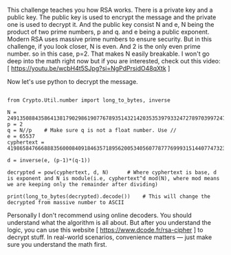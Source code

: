

This challenge teaches you how RSA works. 
There is a private key and a public key. The public key is used to encrypt the message and the private one is used to decrypt it.
And the public key consist N and e, N being the product of two prime numbers, p and q. and e being a public exponent. Modern RSA uses massive prime numbers to ensure security.
But in this challenge, if you look closer, N is even. And 2 is the only even prime number. so in this case, p=2.
That makes N easily breakable. I won't go deep into the math right now but if you are interested, check out this video: [ https://youtu.be/wcbH4t5SJpg?si=NgPdPrsidO48qXtk ]

Now let's use python to decrypt the message.

```

from Crypto.Util.number import long_to_bytes, inverse

N = 24913508843586413817902986190776789351432142035353979332472789703997247369358316240676153500744002598705324489853407907330099005970034173008745995676040206
p = 2    
q = N//p    # Make sure q is not a float number. Use //
e = 65537
cyphertext = 419865847666888356000840918463571895620053405607787776999315144077473239292185386820003761345688368874287460659154879642237962530629748882120673662526259

d = inverse(e, (p-1)*(q-1))

decrypted = pow(cyphertext, d, N)      # Where cyphertext is base, d is exponent and N is module(i.e, cyphertext^d mod(N), where mod means we are keeping only the remainder after dividing)

print(long_to_bytes(decrypted).decode())    # This will change the decrypted from massive number to ASCII

```

Personally I don't recommend using online decoders. You should understand what the algorithm is all about. But after you understand the logic, you can use this website [ https://www.dcode.fr/rsa-cipher ] to decrypt stuff.
In real-world scenarios, convenience matters — just make sure you understand the math first.
